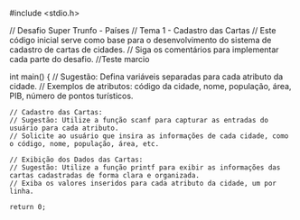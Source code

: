 #include <stdio.h>

// Desafio Super Trunfo - Países
// Tema 1 - Cadastro das Cartas
// Este código inicial serve como base para o desenvolvimento do sistema de cadastro de cartas de cidades.
// Siga os comentários para implementar cada parte do desafio.
//Teste marcio

int main() {
    // Sugestão: Defina variáveis separadas para cada atributo da cidade.
    // Exemplos de atributos: código da cidade, nome, população, área, PIB, número de pontos turísticos.
    
    // Cadastro das Cartas:
    // Sugestão: Utilize a função scanf para capturar as entradas do usuário para cada atributo.
    // Solicite ao usuário que insira as informações de cada cidade, como o código, nome, população, área, etc.
    
    // Exibição dos Dados das Cartas:
    // Sugestão: Utilize a função printf para exibir as informações das cartas cadastradas de forma clara e organizada.
    // Exiba os valores inseridos para cada atributo da cidade, um por linha.

    return 0;
  
